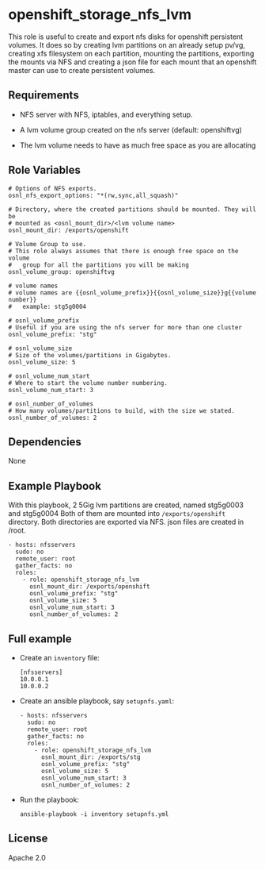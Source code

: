 # openshift_storage_nfs_lvm

This role is useful to create and export nfs disks for openshift persistent volumes.
It does so by creating lvm partitions on an already setup pv/vg, creating xfs 
filesystem on each partition, mounting the partitions, exporting the mounts via NFS
and creating a json file for each mount that an openshift master can use to
create persistent volumes.

## Requirements

* NFS server with NFS, iptables, and everything setup.

* A lvm volume group created on the nfs server (default: openshiftvg)

* The lvm volume needs to have as much free space as you are allocating

## Role Variables

```
# Options of NFS exports.
osnl_nfs_export_options: "*(rw,sync,all_squash)"

# Directory, where the created partitions should be mounted. They will be
# mounted as <osnl_mount_dir>/<lvm volume name> 
osnl_mount_dir: /exports/openshift

# Volume Group to use.
# This role always assumes that there is enough free space on the volume
#   group for all the partitions you will be making
osnl_volume_group: openshiftvg

# volume names
# volume names are {{osnl_volume_prefix}}{{osnl_volume_size}}g{{volume number}}
#   example: stg5g0004

# osnl_volume_prefix
# Useful if you are using the nfs server for more than one cluster
osnl_volume_prefix: "stg"

# osnl_volume_size
# Size of the volumes/partitions in Gigabytes.
osnl_volume_size: 5

# osnl_volume_num_start
# Where to start the volume number numbering.
osnl_volume_num_start: 3

# osnl_number_of_volumes
# How many volumes/partitions to build, with the size we stated.
osnl_number_of_volumes: 2

```

## Dependencies

None

## Example Playbook

With this playbook, 2 5Gig lvm partitions are created, named stg5g0003 and stg5g0004
Both of them are mounted into `/exports/openshift` directory.  Both directories are 
exported via NFS.  json files are created in /root.

    - hosts: nfsservers
      sudo: no
      remote_user: root
      gather_facts: no
      roles:
        - role: openshift_storage_nfs_lvm
          osnl_mount_dir: /exports/openshift
          osnl_volume_prefix: "stg"
          osnl_volume_size: 5
          osnl_volume_num_start: 3
          osnl_number_of_volumes: 2


## Full example


* Create an `inventory` file:
    ```
    [nfsservers]
    10.0.0.1
    10.0.0.2
    ```

* Create an ansible playbook, say `setupnfs.yaml`:
    ```
    - hosts: nfsservers
      sudo: no
      remote_user: root
      gather_facts: no
      roles:
        - role: openshift_storage_nfs_lvm
          osnl_mount_dir: /exports/stg
          osnl_volume_prefix: "stg"
          osnl_volume_size: 5
          osnl_volume_num_start: 3
          osnl_number_of_volumes: 2

* Run the playbook:
    ```
    ansible-playbook -i inventory setupnfs.yml
    ```

## License

Apache 2.0
